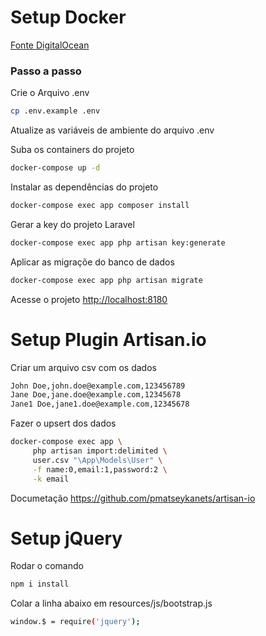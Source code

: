 
# Setup Docker 
[Fonte DigitalOcean](https://www.digitalocean.com/community/tutorials/how-to-set-up-laravel-nginx-and-mysql-with-docker-compose-on-ubuntu-20-04)

### Passo a passo



Crie o Arquivo .env
```sh
cp .env.example .env
```


Atualize as variáveis de ambiente do arquivo .env


Suba os containers do projeto
```sh
docker-compose up -d
```

Instalar as dependências do projeto
```sh
docker-compose exec app composer install
```

Gerar a key do projeto Laravel
```sh
docker-compose exec app php artisan key:generate
```

Aplicar as migraçõe do banco de dados
```sh
docker-compose exec app php artisan migrate
```


Acesse o projeto
[http://localhost:8180](http://localhost:8180)


# Setup Plugin Artisan.io

Criar um arquivo csv com os dados
```sh
John Doe,john.doe@example.com,123456789
Jane Doe,jane.doe@example.com,12345678
Jane1 Doe,jane1.doe@example.com,12345678
```

Fazer o upsert dos dados
```sh
docker-compose exec app \
     php artisan import:delimited \
     user.csv "\App\Models\User" \
     -f name:0,email:1,password:2 \
     -k email 
```

Documetação https://github.com/pmatseykanets/artisan-io


# Setup jQuery

Rodar o comando
```sh
npm i install
```

Colar a linha abaixo em resources/js/bootstrap.js
```sh
window.$ = require('jquery'); 
```
